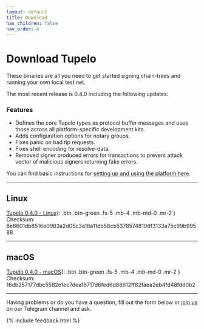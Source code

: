 ```yaml
---
layout: default
title: Download
has_children: false
nav_order: 4
---
```


# Download Tupelo

These binaries are all you need to get started signing chain-trees and running
your own local test net.

The most recent release is 0.4.0 including the following updates:

### Features
* Defines the core Tupelo types as protocol buffer messages and uses those
across all platform-specific development kits.
* Adds configuration options for notary groups.
* Fixes panic on bad tip requests.
* Fixes shell encoding for resolve-data.
* Removed signer produced errors for transactions to prevent attack vector of
malicious signers returning fake errors.

You can find basic instructions for
[setting up and using the platform here](tutorials/rpc_server).

***

## Linux

[Tupelo 0.4.0 - Linux](https://qc-tupelo-downloads.s3.eu-central-1.amazonaws.com/tupelo-v0.4.0-linux-amd64){: .btn .btn-green .fs-5 .mb-4 .mb-md-0 .mr-2 }  
Checksum: 8e8601db8516e0983a2d05c3a18a11db58cb5378574810df3133a75c99b99588

***

## macOS

[Tupelo 0.4.0 - macOS](https://qc-tupelo-downloads.s3.eu-central-1.amazonaws.com/tupelo-v0.4.0-darwin-amd64){: .btn .btn-green .fs-5 .mb-4 .mb-md-0 .mr-2 }  
Checksum: 16db257177dbc5582e1ec7dea16717d6fed6d88612ff82faea2eb4fd48fdd0b2

***

Having problems or do you have a question, fill out the form below or
<a href="https://t.me/joinchat/IhpojEWjbW9Y7_H81Y7rAA">join us</a>
on our Telegram channel and ask.

{% include feedback.html %}
